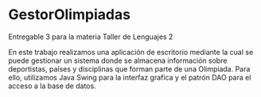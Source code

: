 # GestorOlimpiadas
Entregable 3 para la materia Taller de Lenguajes 2

En este trabajo realizamos una aplicación de escritorio mediante la cual se puede gestionar un sistema donde se almacena información sobre deportistas, países y disciplinas que 
forman parte de una Olimpiada. Para ello, utilizamos Java Swing para la interfaz grafica y el patrón DAO para el acceso a la base de datos. 
